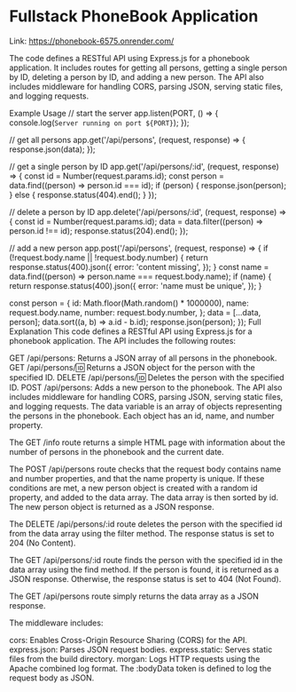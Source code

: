 # Fullstack PhoneBook Application
Link: https://phonebook-6575.onrender.com/

The code defines a RESTful API using Express.js for a phonebook application. It includes routes for getting all persons, getting a single person by ID, deleting a person by ID, and adding a new person. The API also includes middleware for handling CORS, parsing JSON, serving static files, and logging requests.

Example Usage
// start the server
app.listen(PORT, () => {
  console.log(`Server running on port ${PORT}`);
});

// get all persons
app.get('/api/persons', (request, response) => {
  response.json(data);
});

// get a single person by ID
app.get('/api/persons/:id', (request, response) => {
  const id = Number(request.params.id);
  const person = data.find((person) => person.id === id);
  if (person) {
    response.json(person);
  } else {
    response.status(404).end();
  }
});

// delete a person by ID
app.delete('/api/persons/:id', (request, response) => {
  const id = Number(request.params.id);
  data = data.filter((person) => person.id !== id);
  response.status(204).end();
});

// add a new person
app.post('/api/persons', (request, response) => {
  if (!request.body.name || !request.body.number) {
    return response.status(400).json({
      error: 'content missing',
    });
  }
  const name = data.find((person) => person.name === request.body.name);
  if (name) {
    return response.status(400).json({
      error: 'name must be unique',
    });
  }

  const person = {
    id: Math.floor(Math.random() * 1000000),
    name: request.body.name,
    number: request.body.number,
  };
  data = [...data, person];
  data.sort((a, b) => a.id - b.id);
  response.json(person);
});
Full Explanation
This code defines a RESTful API using Express.js for a phonebook application. The API includes the following routes:

GET /api/persons: Returns a JSON array of all persons in the phonebook.
GET /api/persons/:id: Returns a JSON object for the person with the specified ID.
DELETE /api/persons/:id: Deletes the person with the specified ID.
POST /api/persons: Adds a new person to the phonebook.
The API also includes middleware for handling CORS, parsing JSON, serving static files, and logging requests. The data variable is an array of objects representing the persons in the phonebook. Each object has an id, name, and number property.

The GET /info route returns a simple HTML page with information about the number of persons in the phonebook and the current date.

The POST /api/persons route checks that the request body contains name and number properties, and that the name property is unique. If these conditions are met, a new person object is created with a random id property, and added to the data array. The data array is then sorted by id. The new person object is returned as a JSON response.

The DELETE /api/persons/:id route deletes the person with the specified id from the data array using the filter method. The response status is set to 204 (No Content).

The GET /api/persons/:id route finds the person with the specified id in the data array using the find method. If the person is found, it is returned as a JSON response. Otherwise, the response status is set to 404 (Not Found).

The GET /api/persons route simply returns the data array as a JSON response.

The middleware includes:

cors: Enables Cross-Origin Resource Sharing (CORS) for the API.
express.json: Parses JSON request bodies.
express.static: Serves static files from the build directory.
morgan: Logs HTTP requests using the Apache combined log format. The :bodyData token is defined to log the request body as JSON.

